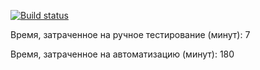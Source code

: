 [![Build status](https://ci.appveyor.com/api/projects/status/crg9qody7txeio7f/branch/main?svg=true)](https://ci.appveyor.com/project/SergeyStrelnikovv/patterns2/branch/main)

Время, затраченное на ручное тестирование (минут): 7

Время, затраченное на автоматизацию (минут): 180
